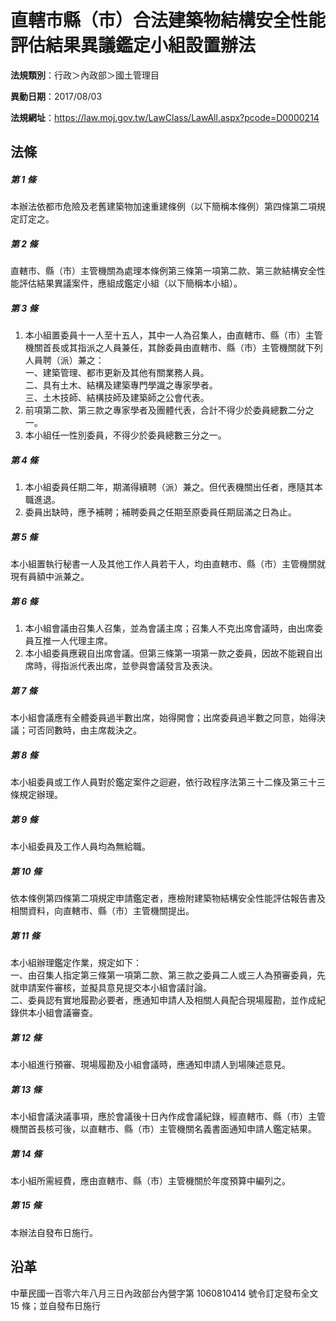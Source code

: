 # 直轄市縣（市）合法建築物結構安全性能評估結果異議鑑定小組設置辦法


**法規類別**：行政＞內政部＞國土管理目

**異動日期**：2017/08/03  

**法規網址**：https://law.moj.gov.tw/LawClass/LawAll.aspx?pcode=D0000214



## 法條
##### 第 1 條
本辦法依都市危險及老舊建築物加速重建條例（以下簡稱本條例）第四條第二項規定訂定之。

##### 第 2 條
直轄市、縣（市）主管機關為處理本條例第三條第一項第二款、第三款結構安全性能評估結果異議案件，應組成鑑定小組（以下簡稱本小組）。

##### 第 3 條
1. 本小組置委員十一人至十五人，其中一人為召集人，由直轄市、縣（市）主管機關首長或其指派之人員兼任，其餘委員由直轄市、縣（市）主管機關就下列人員聘（派）兼之：  
一、建築管理、都市更新及其他有關業務人員。  
二、具有土木、結構及建築專門學識之專家學者。  
三、土木技師、結構技師及建築師之公會代表。
1. 前項第二款、第三款之專家學者及團體代表，合計不得少於委員總數二分之一。
1. 本小組任一性別委員，不得少於委員總數三分之一。

##### 第 4 條
1. 本小組委員任期二年，期滿得續聘（派）兼之。但代表機關出任者，應隨其本職進退。
1. 委員出缺時，應予補聘；補聘委員之任期至原委員任期屆滿之日為止。

##### 第 5 條
本小組置執行秘書一人及其他工作人員若干人，均由直轄市、縣（市）主管機關就現有員額中派兼之。

##### 第 6 條
1. 本小組會議由召集人召集，並為會議主席；召集人不克出席會議時，由出席委員互推一人代理主席。
1. 本小組委員應親自出席會議。但第三條第一項第一款之委員，因故不能親自出席時，得指派代表出席，並參與會議發言及表決。

##### 第 7 條
本小組會議應有全體委員過半數出席，始得開會；出席委員過半數之同意，始得決議；可否同數時，由主席裁決之。

##### 第 8 條
本小組委員或工作人員對於鑑定案件之迴避，依行政程序法第三十二條及第三十三條規定辦理。

##### 第 9 條
本小組委員及工作人員均為無給職。

##### 第 10 條
依本條例第四條第二項規定申請鑑定者，應檢附建築物結構安全性能評估報告書及相關資料，向直轄市、縣（市）主管機關提出。

##### 第 11 條
本小組辦理鑑定作業，規定如下：  
一、由召集人指定第三條第一項第二款、第三款之委員二人或三人為預審委員，先就申請案件審核，並擬具意見提交本小組會議討論。  
二、委員認有實地履勘必要者，應通知申請人及相關人員配合現場履勘，並作成紀錄供本小組會議審查。

##### 第 12 條
本小組進行預審、現場履勘及小組會議時，應通知申請人到場陳述意見。

##### 第 13 條
本小組會議決議事項，應於會議後十日內作成會議紀錄，經直轄市、縣（市）主管機關首長核可後，以直轄市、縣（市）主管機關名義書面通知申請人鑑定結果。

##### 第 14 條
本小組所需經費，應由直轄市、縣（市）主管機關於年度預算中編列之。

##### 第 15 條
本辦法自發布日施行。

## 沿革
中華民國一百零六年八月三日內政部台內營字第 1060810414 號令訂定發布全文 15 條；並自發布日施行
